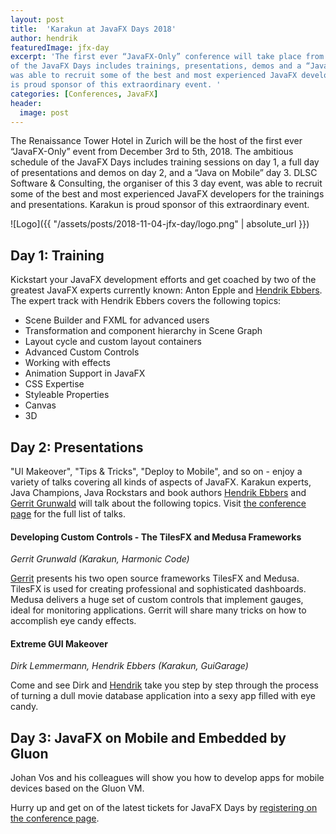 ```yaml
---
layout: post
title:  'Karakun at JavaFX Days 2018'
author: hendrik
featuredImage: jfx-day
excerpt: 'The first ever “JavaFX-Only” conference will take place from December 3rd to 5th, 2018. The ambitious schedule 
of the JavaFX Days includes trainings, presentations, demos and a “Java on Mobile” day. The organiser of this 3 day event
was able to recruit some of the best and most experienced JavaFX developers for the trainings and presentations. Karakun 
is proud sponsor of this extraordinary event. '
categories: [Conferences, JavaFX]
header:
  image: post
---
```

The Renaissance Tower Hotel in Zurich will be the host of the first ever “JavaFX-Only” event from December 3rd to 5th, 2018. The ambitious schedule of the JavaFX Days includes training sessions on day 1, a full day of presentations and demos on day 2, and a “Java on Mobile” day 3. DLSC Software & Consulting, the organiser of this 3 day event,  was able to recruit some of the best and most experienced JavaFX developers for the trainings and presentations. Karakun is proud sponsor of this extraordinary event. 

![Logo]({{ "/assets/posts/2018-11-04-jfx-day/logo.png" | absolute_url }})

## Day 1: Training
Kickstart your JavaFX development efforts and get coached by two of the greatest JavaFX experts currently known: Anton Epple and [Hendrik Ebbers](/people/hendrik.html). The expert track with Hendrik Ebbers covers the following topics:
- Scene Builder and FXML for advanced users
- Transformation and component hierarchy in Scene Graph
- Layout cycle and custom layout containers
- Advanced Custom Controls​
- ​Working with effects
- Animation Support in JavaFX
- CSS Expertise
- Styleable Properties
- Canvas
- 3D

## Day 2: Presentations
"UI Makeover", "Tips & Tricks", "Deploy to Mobile", and so on - enjoy a variety of talks covering all kinds of aspects of JavaFX. Karakun experts, Java Champions, Java Rockstars and book authors [Hendrik Ebbers](/people/hendrik.html) and [Gerrit Grunwald](/people/gerrit.html) will talk about the following topics. Visit [the conference page](https://www.javafx-days.com/sessions) for the full list of talks.

#### Developing Custom Controls - The TilesFX and Medusa Frameworks
_Gerrit Grunwald (Karakun, Harmonic Code)_

[Gerrit]((/people/gerrit.html)) presents his two open source frameworks TilesFX and Medusa. TilesFX is used for creating professional and sophisticated dashboards. Medusa delivers a huge set of custom controls that implement gauges, ideal for monitoring applications. Gerrit will share many tricks on how to accomplish eye candy effects.

#### Extreme GUI Makeover
_Dirk Lemmermann, Hendrik Ebbers (Karakun, GuiGarage)_

Come and see Dirk and [Hendrik](/people/hendrik.html) take you step by step through the process of turning a dull movie database application into a sexy app filled with eye candy.

## Day 3: JavaFX on Mobile and Embedded by Gluon
Johan Vos and his colleagues will show you how to develop apps for mobile devices based on the Gluon VM.

Hurry up and get on of the latest tickets for JavaFX Days by [registering on the conference page](https://www.javafx-days.com).
